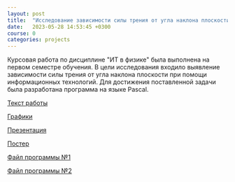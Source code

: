```yaml
---
layout: post
title:  "Исследование зависимости силы трения от угла наклона плоскости с использованием информационных технологий"
date:   2023-05-28 14:53:45 +0300
course: 0
categories: projects
---
```


Курсовая работа по дисциплине "ИТ в физике" была выполнена на первом семестре обучения. В цели исследования входило выявление зависимости силы трения от угла наклона плоскости при помощи информационных технологий. Для достижения поставленной задачи была разработана программа на языке Pascal. 

<div>
    <p><a href="https://docs.google.com/document/d/1I6OEeSpxtvx4T2Jej90REQTJ8Sm7PBRW/edit?usp=sharing&ouid=110261998997303460169&rtpof=true&sd=true">Текст работы</a></p>
    <p><a href="https://docs.google.com/spreadsheets/d/1jkHLoo5QUv-s9KBgak323gqpGv8NpxjE/edit?usp=sharing&ouid=110261998997303460169&rtpof=true&sd=true">Графики</a></p>
    <p><a href="https://docs.google.com/presentation/d/1V1k79GKIdQLvBV51MzFL5jVzG-hXlIL3/edit?usp=sharing&ouid=110261998997303460169&rtpof=true&sd=true">Презентация</a></p>
    <p><a href="https://drive.google.com/file/d/1Verh-QiTLwSJ-Av67qwcuC-vbQfY-FjX/view?usp=sharing">Постер</a></p>
    <p><a href="https://drive.google.com/file/d/19xFMBgbpanvs5ndmhO-oB9LNVeZRxcd0/view?usp=sharing">Файл программы №1</a></p>
    <p><a href="https://drive.google.com/file/d/1xpkGl-1hPKgCK3bQSyfDUe6TPJk940Ji/view?usp=sharing">Файл программы №2</a></p>
</div>